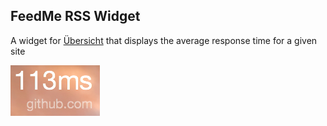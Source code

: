 ## FeedMe RSS Widget

A widget for [Übersicht](http://tracesof.net/uebersicht/) that displays the average response time for a given site

![](screenshot.png)
